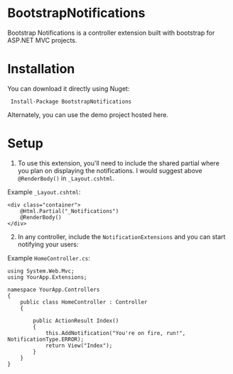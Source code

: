 BootstrapNotifications
======================

Bootstrap Notifications is a controller extension built with bootstrap for ASP.NET MVC projects. 


Installation
======================

You can download it directly using Nuget:

     Install-Package BootstrapNotifications
     
     
Alternately, you can use the demo project hosted here. 


Setup
======================

  1. To use this extension, you'll need to include the shared partial where you plan 
on displaying the notifications. I would suggest above `@RenderBody()` in `_Layout.cshtml`.

Example `_Layout.cshtml`:

    <div class="container">
        @Html.Partial("_Notifications")
        @RenderBody()
    </div>
    
  2. In any controller, include the `NotificationExtensions` and you can start notifying your users:
  
Example `HomeController.cs`:

    using System.Web.Mvc;
    using YourApp.Extensions;
    
    namespace YourApp.Controllers
    {
        public class HomeController : Controller
        {
    
            public ActionResult Index()
            {
                this.AddNotification("You're on fire, run!", NotificationType.ERROR);
                return View("Index");
            }
        }
    }
    
    


    
     
     
